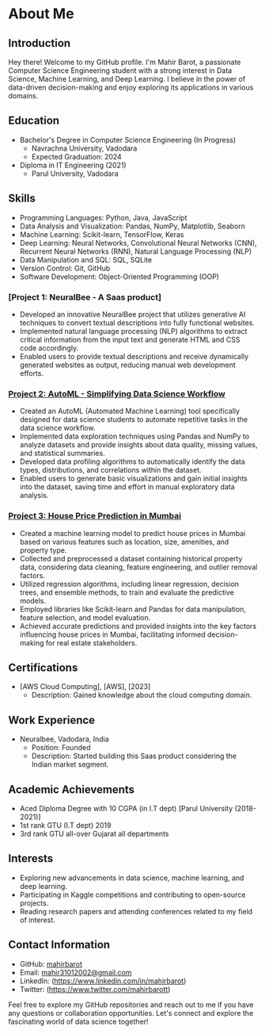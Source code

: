 # About Me

## Introduction
Hey there! Welcome to my GitHub profile. I'm Mahir Barot, a passionate Computer Science Engineering student with a strong interest in Data Science, Machine Learning, and Deep Learning. I believe in the power of data-driven decision-making and enjoy exploring its applications in various domains.

## Education
- Bachelor's Degree in Computer Science Engineering (In Progress)
  - Navrachna University, Vadodara
  - Expected Graduation: 2024
- Diploma in IT Engineering (2021) 
  - Parul University, Vadodara
  

## Skills
- Programming Languages: Python, Java, JavaScript
- Data Analysis and Visualization: Pandas, NumPy, Matplotlib, Seaborn
- Machine Learning: Scikit-learn, TensorFlow, Keras
- Deep Learning: Neural Networks, Convolutional Neural Networks (CNN), Recurrent Neural Networks (RNN), Natural Language Processing (NLP)
- Data Manipulation and SQL: SQL, SQLite
- Version Control: Git, GitHub
- Software Development: Object-Oriented Programming (OOP)

### [Project 1: NeuralBee - A Saas product]

- Developed an innovative NeuralBee project that utilizes generative AI techniques to convert textual descriptions into fully functional websites.
- Implemented natural language processing (NLP) algorithms to extract critical information from the input text and generate HTML and CSS code accordingly.
- Enabled users to provide textual descriptions and receive dynamically generated websites as output, reducing manual web development efforts.

### [Project 2: AutoML - Simplifying Data Science Workflow](https://github.com/mahirbarot/AutoML)

- Created an AutoML (Automated Machine Learning) tool specifically designed for data science students to automate repetitive tasks in the data science workflow.
- Implemented data exploration techniques using Pandas and NumPy to analyze datasets and provide insights about data quality, missing values, and statistical summaries.
- Developed data profiling algorithms to automatically identify the data types, distributions, and correlations within the dataset.
- Enabled users to generate basic visualizations and gain initial insights into the dataset, saving time and effort in manual exploratory data analysis.

### [Project 3: House Price Prediction in Mumbai](https://github.com/mahirbarot/ai_mumbai)

- Created a machine learning model to predict house prices in Mumbai based on various features such as location, size, amenities, and property type.
- Collected and preprocessed a dataset containing historical property data, considering data cleaning, feature engineering, and outlier removal factors.
- Utilized regression algorithms, including linear regression, decision trees, and ensemble methods, to train and evaluate the predictive models.
- Employed libraries like Scikit-learn and Pandas for data manipulation, feature selection, and model evaluation.
- Achieved accurate predictions and provided insights into the key factors influencing house prices in Mumbai, facilitating informed decision-making for real estate stakeholders.
  
## Certifications
- [AWS Cloud Computing], [AWS], [2023]
  - Description: Gained knowledge about the cloud computing domain.

## Work Experience
- Neuralbee, Vadodara, India
  - Position: Founded
  - Description: Started building this Saas product considering the Indian market segment.

## Academic Achievements
- Aced Diploma Degree with 10 CGPA (in I.T dept) [Parul University (2018-2021)]
- 1st rank GTU (I.T dept) 2019
- 3rd rank GTU all-over Gujarat all departments 

## Interests
- Exploring new advancements in data science, machine learning, and deep learning.
- Participating in Kaggle competitions and contributing to open-source projects.
- Reading research papers and attending conferences related to my field of interest.

## Contact Information
- GitHub: [mahirbarot](https://github.com/mahirbarot)
- Email: mahir31012002@gmail.com
- LinkedIn: (https://www.linkedin.com/in/mahirbarot)
- Twitter: (https://www.twitter.com/mahirbarott)

Feel free to explore my GitHub repositories and reach out to me if you have any questions or collaboration opportunities. Let's connect and explore the fascinating world of data science together!

